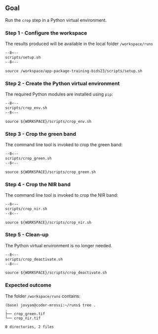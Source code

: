 ## Goal

Run the `crop` step in a Python virtual environment.

### Step 1 - Configure the workspace

The results produced will be available in the local folder `/workspace/runs`

```bash linenums="1" hl_lines="2-4" title="terminal"
--8<--
scripts/setup.sh
--8<--
```

```
source /workspace/app-package-training-bids23/scripts/setup.sh
```

### Step 2 - Create the Python virtual environment

The required Python modules are installed using `pip`:

```bash linenums="1" hl_lines="3" title="terminal"
--8<--
scripts/crop_env.sh
--8<--
```

```
source ${WORKSPACE}/scripts/crop_env.sh
```

### Step 3 - Crop the green band

The command line tool is invoked to crop the green band:

```bash linenums="1" hl_lines="7-11" title="terminal"
--8<--
scripts/crop_green.sh
--8<--
```

```
source ${WORKSPACE}/scripts/crop_green.sh
```

### Step 4 - Crop the NIR band

The command line tool is invoked to crop the NIR band:

```bash linenums="1" hl_lines="7-11" title="terminal"
--8<--
scripts/crop_nir.sh
--8<--
```

```
source ${WORKSPACE}/scripts/crop_nir.sh
```

### Step 5 - Clean-up

The Python virtual environment is no longer needed.

```bash linenums="1" title="terminal"
--8<--
scripts/crop_deactivate.sh
--8<--
```

```
source ${WORKSPACE}/scripts/crop_deactivate.sh
```

### Expected outcome

The folder `/workspace/runs` contains: 

```
(base) jovyan@coder-mrossi:~/runs$ tree .
.
├── crop_green.tif
└── crop_nir.tif

0 directories, 2 files
```
